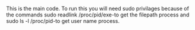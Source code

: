 This is the main code.
To run this you will need sudo privilages because of the commands sudo readlink /proc/pid/exe-to get the filepath process and sudo ls -l /proc/pid-to get user name process.
